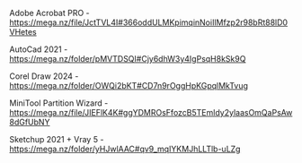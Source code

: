 Adobe Acrobat PRO - https://mega.nz/file/JctTVL4I#366oddULMKpimqinNoiIlMfzp2r98bRt88lD0VHetes

AutoCad 2021 - https://mega.nz/folder/pMVTDSQI#Cjy6dhW3y4IgPsqH8kSk9Q

Corel Draw 2024 - https://mega.nz/folder/OWQi2bKT#CD7n9rOggHpKGpqlMkTvug

MiniTool Partition Wizard - https://mega.nz/file/JIEFlK4K#ggYDMROsFfozcB5TEmldy2ylaasOmQaPsAw8dGfUbNY

Sketchup 2021 + Vray 5 - https://mega.nz/folder/yHJwlAAC#qv9_mqIYKMJhLLTlb-uLZg
